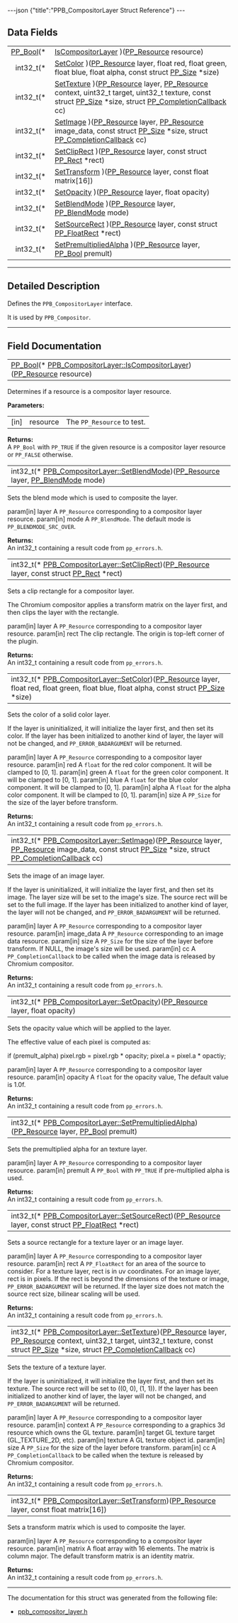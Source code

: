 ---json {"title":"PPB\_CompositorLayer Struct Reference"} ---

Data Fields
-----------

<table><tbody><tr class="odd"><td style="text-align: right;"><a href="/docs/native-client/pepper_stable/c/group___enums#ga4f272d99be14aacafe08dfd4ef830918" class="el">PP_Bool</a>(* </td><td><a href="/docs/native-client/pepper_stable/c/struct_p_p_b___compositor_layer__0__2#a18886277850d090dc4040673be1a95a5" class="el">IsCompositorLayer</a> )(<a href="/docs/native-client/pepper_stable/c/group___typedefs#gafdc3895ee80f4750d0d95ae1b677e9b7" class="el">PP_Resource</a> resource)</td></tr><tr class="even"><td style="text-align: right;">int32_t(* </td><td><a href="/docs/native-client/pepper_stable/c/struct_p_p_b___compositor_layer__0__2#a95a6b0d11f2c26dc5606deedbb5fdd1d" class="el">SetColor</a> )(<a href="/docs/native-client/pepper_stable/c/group___typedefs#gafdc3895ee80f4750d0d95ae1b677e9b7" class="el">PP_Resource</a> layer, float red, float green, float blue, float alpha, const struct <a href="/docs/native-client/pepper_stable/c/struct_p_p___size/" class="el">PP_Size</a> *size)</td></tr><tr class="odd"><td style="text-align: right;">int32_t(* </td><td><a href="/docs/native-client/pepper_stable/c/struct_p_p_b___compositor_layer__0__2#a553c839ad958f88e01ec248f4a7644ea" class="el">SetTexture</a> )(<a href="/docs/native-client/pepper_stable/c/group___typedefs#gafdc3895ee80f4750d0d95ae1b677e9b7" class="el">PP_Resource</a> layer, <a href="/docs/native-client/pepper_stable/c/group___typedefs#gafdc3895ee80f4750d0d95ae1b677e9b7" class="el">PP_Resource</a> context, uint32_t target, uint32_t texture, const struct <a href="/docs/native-client/pepper_stable/c/struct_p_p___size/" class="el">PP_Size</a> *size, struct <a href="/docs/native-client/pepper_stable/c/struct_p_p___completion_callback/" class="el">PP_CompletionCallback</a> cc)</td></tr><tr class="even"><td style="text-align: right;">int32_t(* </td><td><a href="/docs/native-client/pepper_stable/c/struct_p_p_b___compositor_layer__0__2#a97246f75ba980f6a42f4857b83b971e1" class="el">SetImage</a> )(<a href="/docs/native-client/pepper_stable/c/group___typedefs#gafdc3895ee80f4750d0d95ae1b677e9b7" class="el">PP_Resource</a> layer, <a href="/docs/native-client/pepper_stable/c/group___typedefs#gafdc3895ee80f4750d0d95ae1b677e9b7" class="el">PP_Resource</a> image_data, const struct <a href="/docs/native-client/pepper_stable/c/struct_p_p___size/" class="el">PP_Size</a> *size, struct <a href="/docs/native-client/pepper_stable/c/struct_p_p___completion_callback/" class="el">PP_CompletionCallback</a> cc)</td></tr><tr class="odd"><td style="text-align: right;">int32_t(* </td><td><a href="/docs/native-client/pepper_stable/c/struct_p_p_b___compositor_layer__0__2#a5c43b254fe0c939f312d81ac111545b3" class="el">SetClipRect</a> )(<a href="/docs/native-client/pepper_stable/c/group___typedefs#gafdc3895ee80f4750d0d95ae1b677e9b7" class="el">PP_Resource</a> layer, const struct <a href="/docs/native-client/pepper_stable/c/struct_p_p___rect/" class="el">PP_Rect</a> *rect)</td></tr><tr class="even"><td style="text-align: right;">int32_t(* </td><td><a href="/docs/native-client/pepper_stable/c/struct_p_p_b___compositor_layer__0__2#ae662f2bc5b7fd01b971f0e2bd4f2773e" class="el">SetTransform</a> )(<a href="/docs/native-client/pepper_stable/c/group___typedefs#gafdc3895ee80f4750d0d95ae1b677e9b7" class="el">PP_Resource</a> layer, const float matrix[16])</td></tr><tr class="odd"><td style="text-align: right;">int32_t(* </td><td><a href="/docs/native-client/pepper_stable/c/struct_p_p_b___compositor_layer__0__2#a4c4323eb27d3d562edc3e6f610efd222" class="el">SetOpacity</a> )(<a href="/docs/native-client/pepper_stable/c/group___typedefs#gafdc3895ee80f4750d0d95ae1b677e9b7" class="el">PP_Resource</a> layer, float opacity)</td></tr><tr class="even"><td style="text-align: right;">int32_t(* </td><td><a href="/docs/native-client/pepper_stable/c/struct_p_p_b___compositor_layer__0__2#a64905f3e51f0dfaa28f3a44dda9493ae" class="el">SetBlendMode</a> )(<a href="/docs/native-client/pepper_stable/c/group___typedefs#gafdc3895ee80f4750d0d95ae1b677e9b7" class="el">PP_Resource</a> layer, <a href="/docs/native-client/pepper_stable/c/group___enums#ga89e5ae33b72af2b38dc8f1a7324944f0" class="el">PP_BlendMode</a> mode)</td></tr><tr class="odd"><td style="text-align: right;">int32_t(* </td><td><a href="/docs/native-client/pepper_stable/c/struct_p_p_b___compositor_layer__0__2#a47daf85ecbdcb484d691e3b59f550bda" class="el">SetSourceRect</a> )(<a href="/docs/native-client/pepper_stable/c/group___typedefs#gafdc3895ee80f4750d0d95ae1b677e9b7" class="el">PP_Resource</a> layer, const struct <a href="/docs/native-client/pepper_stable/c/struct_p_p___float_rect/" class="el">PP_FloatRect</a> *rect)</td></tr><tr class="even"><td style="text-align: right;">int32_t(* </td><td><a href="/docs/native-client/pepper_stable/c/struct_p_p_b___compositor_layer__0__2#aa593f2d0f12f118e01a69259f39d5e07" class="el">SetPremultipliedAlpha</a> )(<a href="/docs/native-client/pepper_stable/c/group___typedefs#gafdc3895ee80f4750d0d95ae1b677e9b7" class="el">PP_Resource</a> layer, <a href="/docs/native-client/pepper_stable/c/group___enums#ga4f272d99be14aacafe08dfd4ef830918" class="el">PP_Bool</a> premult)</td></tr></tbody></table>

------------------------------------------------------------------------

<span id="details" class="anchor" style="margin: 0;"></span>

Detailed Description
--------------------

Defines the `PPB_CompositorLayer` interface.

It is used by `PPB_Compositor`.

------------------------------------------------------------------------

Field Documentation
-------------------

<span id="a18886277850d090dc4040673be1a95a5" class="anchor" style="margin: 0;"></span>

<table><tbody><tr class="odd"><td><a href="/docs/native-client/pepper_stable/c/group___enums#ga4f272d99be14aacafe08dfd4ef830918" class="el">PP_Bool</a>(* <a href="/docs/native-client/pepper_stable/c/struct_p_p_b___compositor_layer__0__2#a18886277850d090dc4040673be1a95a5" class="el">PPB_CompositorLayer::IsCompositorLayer</a>)(<a href="/docs/native-client/pepper_stable/c/group___typedefs#gafdc3895ee80f4750d0d95ae1b677e9b7" class="el">PP_Resource</a> resource)</td></tr></tbody></table>

Determines if a resource is a compositor layer resource.

**Parameters:**  
<table><tbody><tr class="odd"><td>[in]</td><td>resource</td><td>The <code>PP_Resource</code> to test.</td></tr></tbody></table>

<!-- -->

**Returns:**  
A `PP_Bool` with `PP_TRUE` if the given resource is a compositor layer resource or `PP_FALSE` otherwise.

<span id="a64905f3e51f0dfaa28f3a44dda9493ae" class="anchor" style="margin: 0;"></span>

<table><tbody><tr class="odd"><td>int32_t(* <a href="/docs/native-client/pepper_stable/c/struct_p_p_b___compositor_layer__0__2#a64905f3e51f0dfaa28f3a44dda9493ae" class="el">PPB_CompositorLayer::SetBlendMode</a>)(<a href="/docs/native-client/pepper_stable/c/group___typedefs#gafdc3895ee80f4750d0d95ae1b677e9b7" class="el">PP_Resource</a> layer, <a href="/docs/native-client/pepper_stable/c/group___enums#ga89e5ae33b72af2b38dc8f1a7324944f0" class="el">PP_BlendMode</a> mode)</td></tr></tbody></table>

Sets the blend mode which is used to composite the layer.

param\[in\] layer A `PP_Resource` corresponding to a compositor layer resource. param\[in\] mode A `PP_BlendMode`. The default mode is `PP_BLENDMODE_SRC_OVER`.

**Returns:**  
An int32\_t containing a result code from `pp_errors.h`.

<span id="a5c43b254fe0c939f312d81ac111545b3" class="anchor" style="margin: 0;"></span>

<table><tbody><tr class="odd"><td>int32_t(* <a href="/docs/native-client/pepper_stable/c/struct_p_p_b___compositor_layer__0__2#a5c43b254fe0c939f312d81ac111545b3" class="el">PPB_CompositorLayer::SetClipRect</a>)(<a href="/docs/native-client/pepper_stable/c/group___typedefs#gafdc3895ee80f4750d0d95ae1b677e9b7" class="el">PP_Resource</a> layer, const struct <a href="/docs/native-client/pepper_stable/c/struct_p_p___rect/" class="el">PP_Rect</a> *rect)</td></tr></tbody></table>

Sets a clip rectangle for a compositor layer.

The Chromium compositor applies a transform matrix on the layer first, and then clips the layer with the rectangle.

param\[in\] layer A `PP_Resource` corresponding to a compositor layer resource. param\[in\] rect The clip rectangle. The origin is top-left corner of the plugin.

**Returns:**  
An int32\_t containing a result code from `pp_errors.h`.

<span id="a95a6b0d11f2c26dc5606deedbb5fdd1d" class="anchor" style="margin: 0;"></span>

<table><tbody><tr class="odd"><td>int32_t(* <a href="/docs/native-client/pepper_stable/c/struct_p_p_b___compositor_layer__0__2#a95a6b0d11f2c26dc5606deedbb5fdd1d" class="el">PPB_CompositorLayer::SetColor</a>)(<a href="/docs/native-client/pepper_stable/c/group___typedefs#gafdc3895ee80f4750d0d95ae1b677e9b7" class="el">PP_Resource</a> layer, float red, float green, float blue, float alpha, const struct <a href="/docs/native-client/pepper_stable/c/struct_p_p___size/" class="el">PP_Size</a> *size)</td></tr></tbody></table>

Sets the color of a solid color layer.

If the layer is uninitialized, it will initialize the layer first, and then set its color. If the layer has been initialized to another kind of layer, the layer will not be changed, and `PP_ERROR_BADARGUMENT` will be returned.

param\[in\] layer A `PP_Resource` corresponding to a compositor layer resource. param\[in\] red A `float` for the red color component. It will be clamped to \[0, 1\]. param\[in\] green A `float` for the green color component. It will be clamped to \[0, 1\]. param\[in\] blue A `float` for the blue color component. It will be clamped to \[0, 1\]. param\[in\] alpha A `float` for the alpha color component. It will be clamped to \[0, 1\]. param\[in\] size A `PP_Size` for the size of the layer before transform.

**Returns:**  
An int32\_t containing a result code from `pp_errors.h`.

<span id="a97246f75ba980f6a42f4857b83b971e1" class="anchor" style="margin: 0;"></span>

<table><tbody><tr class="odd"><td>int32_t(* <a href="/docs/native-client/pepper_stable/c/struct_p_p_b___compositor_layer__0__2#a97246f75ba980f6a42f4857b83b971e1" class="el">PPB_CompositorLayer::SetImage</a>)(<a href="/docs/native-client/pepper_stable/c/group___typedefs#gafdc3895ee80f4750d0d95ae1b677e9b7" class="el">PP_Resource</a> layer, <a href="/docs/native-client/pepper_stable/c/group___typedefs#gafdc3895ee80f4750d0d95ae1b677e9b7" class="el">PP_Resource</a> image_data, const struct <a href="/docs/native-client/pepper_stable/c/struct_p_p___size/" class="el">PP_Size</a> *size, struct <a href="/docs/native-client/pepper_stable/c/struct_p_p___completion_callback/" class="el">PP_CompletionCallback</a> cc)</td></tr></tbody></table>

Sets the image of an image layer.

If the layer is uninitialized, it will initialize the layer first, and then set its image. The layer size will be set to the image's size. The source rect will be set to the full image. If the layer has been initialized to another kind of layer, the layer will not be changed, and `PP_ERROR_BADARGUMENT` will be returned.

param\[in\] layer A `PP_Resource` corresponding to a compositor layer resource. param\[in\] image\_data A `PP_Resource` corresponding to an image data resource. param\[in\] size A `PP_Size` for the size of the layer before transform. If NULL, the image's size will be used. param\[in\] cc A `PP_CompletionCallback` to be called when the image data is released by Chromium compositor.

**Returns:**  
An int32\_t containing a result code from `pp_errors.h`.

<span id="a4c4323eb27d3d562edc3e6f610efd222" class="anchor" style="margin: 0;"></span>

<table><tbody><tr class="odd"><td>int32_t(* <a href="/docs/native-client/pepper_stable/c/struct_p_p_b___compositor_layer__0__2#a4c4323eb27d3d562edc3e6f610efd222" class="el">PPB_CompositorLayer::SetOpacity</a>)(<a href="/docs/native-client/pepper_stable/c/group___typedefs#gafdc3895ee80f4750d0d95ae1b677e9b7" class="el">PP_Resource</a> layer, float opacity)</td></tr></tbody></table>

Sets the opacity value which will be applied to the layer.

The effective value of each pixel is computed as:

if (premult\_alpha) pixel.rgb = pixel.rgb \* opacity; pixel.a = pixel.a \* opactiy;

param\[in\] layer A `PP_Resource` corresponding to a compositor layer resource. param\[in\] opacity A `float` for the opacity value, The default value is 1.0f.

**Returns:**  
An int32\_t containing a result code from `pp_errors.h`.

<span id="aa593f2d0f12f118e01a69259f39d5e07" class="anchor" style="margin: 0;"></span>

<table><tbody><tr class="odd"><td>int32_t(* <a href="/docs/native-client/pepper_stable/c/struct_p_p_b___compositor_layer__0__2#aa593f2d0f12f118e01a69259f39d5e07" class="el">PPB_CompositorLayer::SetPremultipliedAlpha</a>)(<a href="/docs/native-client/pepper_stable/c/group___typedefs#gafdc3895ee80f4750d0d95ae1b677e9b7" class="el">PP_Resource</a> layer, <a href="/docs/native-client/pepper_stable/c/group___enums#ga4f272d99be14aacafe08dfd4ef830918" class="el">PP_Bool</a> premult)</td></tr></tbody></table>

Sets the premultiplied alpha for an texture layer.

param\[in\] layer A `PP_Resource` corresponding to a compositor layer resource. param\[in\] premult A `PP_Bool` with `PP_TRUE` if pre-multiplied alpha is used.

**Returns:**  
An int32\_t containing a result code from `pp_errors.h`.

<span id="a47daf85ecbdcb484d691e3b59f550bda" class="anchor" style="margin: 0;"></span>

<table><tbody><tr class="odd"><td>int32_t(* <a href="/docs/native-client/pepper_stable/c/struct_p_p_b___compositor_layer__0__2#a47daf85ecbdcb484d691e3b59f550bda" class="el">PPB_CompositorLayer::SetSourceRect</a>)(<a href="/docs/native-client/pepper_stable/c/group___typedefs#gafdc3895ee80f4750d0d95ae1b677e9b7" class="el">PP_Resource</a> layer, const struct <a href="/docs/native-client/pepper_stable/c/struct_p_p___float_rect/" class="el">PP_FloatRect</a> *rect)</td></tr></tbody></table>

Sets a source rectangle for a texture layer or an image layer.

param\[in\] layer A `PP_Resource` corresponding to a compositor layer resource. param\[in\] rect A `PP_FloatRect` for an area of the source to consider. For a texture layer, rect is in uv coordinates. For an image layer, rect is in pixels. If the rect is beyond the dimensions of the texture or image, `PP_ERROR_BADARGUMENT` will be returned. If the layer size does not match the source rect size, bilinear scaling will be used.

**Returns:**  
An int32\_t containing a result code from `pp_errors.h`.

<span id="a553c839ad958f88e01ec248f4a7644ea" class="anchor" style="margin: 0;"></span>

<table><tbody><tr class="odd"><td>int32_t(* <a href="/docs/native-client/pepper_stable/c/struct_p_p_b___compositor_layer__0__2#a553c839ad958f88e01ec248f4a7644ea" class="el">PPB_CompositorLayer::SetTexture</a>)(<a href="/docs/native-client/pepper_stable/c/group___typedefs#gafdc3895ee80f4750d0d95ae1b677e9b7" class="el">PP_Resource</a> layer, <a href="/docs/native-client/pepper_stable/c/group___typedefs#gafdc3895ee80f4750d0d95ae1b677e9b7" class="el">PP_Resource</a> context, uint32_t target, uint32_t texture, const struct <a href="/docs/native-client/pepper_stable/c/struct_p_p___size/" class="el">PP_Size</a> *size, struct <a href="/docs/native-client/pepper_stable/c/struct_p_p___completion_callback/" class="el">PP_CompletionCallback</a> cc)</td></tr></tbody></table>

Sets the texture of a texture layer.

If the layer is uninitialized, it will initialize the layer first, and then set its texture. The source rect will be set to ((0, 0), (1, 1)). If the layer has been initialized to another kind of layer, the layer will not be changed, and `PP_ERROR_BADARGUMENT` will be returned.

param\[in\] layer A `PP_Resource` corresponding to a compositor layer resource. param\[in\] context A `PP_Resource` corresponding to a graphics 3d resource which owns the GL texture. param\[in\] target GL texture target (GL\_TEXTURE\_2D, etc). param\[in\] texture A GL texture object id. param\[in\] size A `PP_Size` for the size of the layer before transform. param\[in\] cc A `PP_CompletionCallback` to be called when the texture is released by Chromium compositor.

**Returns:**  
An int32\_t containing a result code from `pp_errors.h`.

<span id="ae662f2bc5b7fd01b971f0e2bd4f2773e" class="anchor" style="margin: 0;"></span>

<table><tbody><tr class="odd"><td>int32_t(* <a href="/docs/native-client/pepper_stable/c/struct_p_p_b___compositor_layer__0__2#ae662f2bc5b7fd01b971f0e2bd4f2773e" class="el">PPB_CompositorLayer::SetTransform</a>)(<a href="/docs/native-client/pepper_stable/c/group___typedefs#gafdc3895ee80f4750d0d95ae1b677e9b7" class="el">PP_Resource</a> layer, const float matrix[16])</td></tr></tbody></table>

Sets a transform matrix which is used to composite the layer.

param\[in\] layer A `PP_Resource` corresponding to a compositor layer resource. param\[in\] matrix A float array with 16 elements. The matrix is column major. The default transform matrix is an identity matrix.

**Returns:**  
An int32\_t containing a result code from `pp_errors.h`.

------------------------------------------------------------------------

The documentation for this struct was generated from the following file:

-   <a href="/docs/native-client/pepper_stable/c/ppb__compositor__layer_8h/" class="el">ppb_compositor_layer.h</a>
